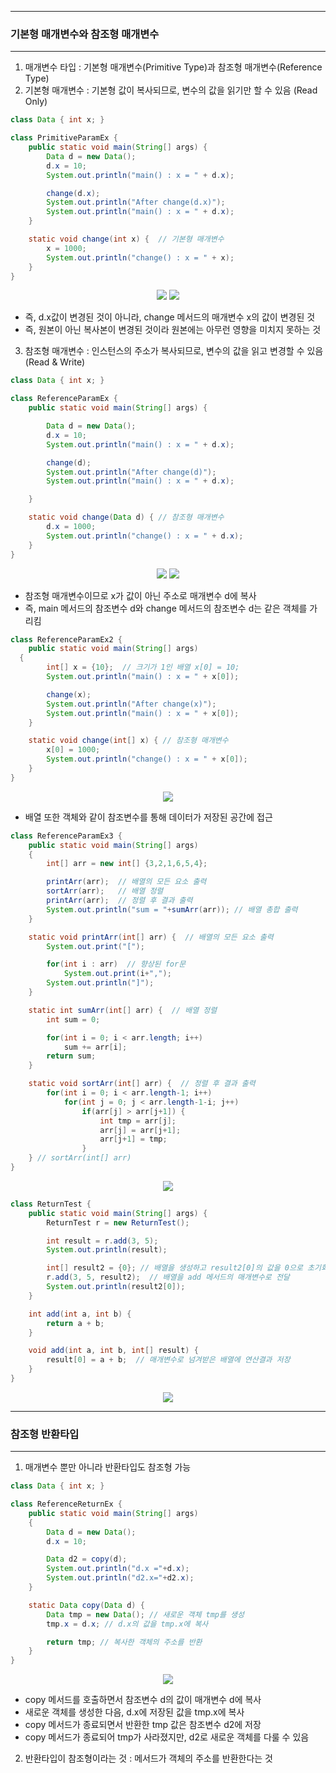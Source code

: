 -----
### 기본형 매개변수와 참조형 매개변수
-----
1. 매개변수 타입 : 기본형 매개변수(Primitive Type)과 참조형 매개변수(Reference Type)
2. 기본형 매개변수 : 기본형 값이 복사되므로, 변수의 값을 읽기만 할 수 있음 (Read Only)
```java
class Data { int x; }

class PrimitiveParamEx {
	public static void main(String[] args) {
		Data d = new Data();
		d.x = 10;
		System.out.println("main() : x = " + d.x);

		change(d.x);
		System.out.println("After change(d.x)");
		System.out.println("main() : x = " + d.x);
	}

	static void change(int x) {  // 기본형 매개변수
		x = 1000;
		System.out.println("change() : x = " + x);
	}
}
```
<div align="center">
<img src="https://github.com/sooyounghan/JavaScript/assets/34672301/7de8251a-b2b8-41e2-9dec-c7f4504c6a5e">
<img src="https://github.com/sooyounghan/JavaScript/assets/34672301/da0a6624-cfbc-4eac-803d-064e2a44f09c">
</div>

  - 즉, d.x값이 변경된 것이 아니라, change 메서드의 매개변수 x의 값이 변경된 것
  - 즉, 원본이 아닌 복사본이 변경된 것이라 원본에는 아무런 영향을 미치지 못하는 것

3. 참조형 매개변수 : 인스턴스의 주소가 복사되므로, 변수의 값을 읽고 변경할 수 있음 (Read & Write)
```java
class Data { int x; }

class ReferenceParamEx {
	public static void main(String[] args) {

		Data d = new Data();
		d.x = 10;
		System.out.println("main() : x = " + d.x);

		change(d);
		System.out.println("After change(d)");
		System.out.println("main() : x = " + d.x);

	}

	static void change(Data d) { // 참조형 매개변수
		d.x = 1000;
		System.out.println("change() : x = " + d.x);
	}
}
```
<div align="center">
<img src="https://github.com/sooyounghan/JavaScript/assets/34672301/f1fbb808-1f27-4ad1-89d0-3e11d33551ef">
<img src="https://github.com/sooyounghan/JavaScript/assets/34672301/fbaf10cc-dea4-4b4a-8163-977cb44296cf">
</div>

  - 참조형 매개변수이므로 x가 값이 아닌 주소로 매개변수 d에 복사
  - 즉, main 메서드의 참조변수 d와 change 메서드의 참조변수 d는 같은 객체를 가리킴

```java
class ReferenceParamEx2 {
	public static void main(String[] args) 
  {
		int[] x = {10};  // 크기가 1인 배열 x[0] = 10;
		System.out.println("main() : x = " + x[0]);

		change(x);
		System.out.println("After change(x)");
		System.out.println("main() : x = " + x[0]);
	}

	static void change(int[] x) { // 참조형 매개변수
		x[0] = 1000;
		System.out.println("change() : x = " + x[0]);
	}
}
```
<div align="center">
<img src="https://github.com/sooyounghan/JavaScript/assets/34672301/bd232c35-aad8-44fd-8587-ec05d47772b7">
</div>

  - 배열 또한 객체와 같이 참조변수를 통해 데이터가 저장된 공간에 접근

```java
class ReferenceParamEx3 {
	public static void main(String[] args) 
	{
		int[] arr = new int[] {3,2,1,6,5,4};

		printArr(arr);  // 배열의 모든 요소 출력
		sortArr(arr);   // 배열 정렬
		printArr(arr);  // 정렬 후 결과 출력
		System.out.println("sum = "+sumArr(arr)); // 배열 총합 출력
	}

	static void printArr(int[] arr) {  // 배열의 모든 요소 출력
		System.out.print("[");

		for(int i : arr)  // 향상된 for문
			System.out.print(i+",");
		System.out.println("]");
	}

	static int sumArr(int[] arr) {  // 배열 정렬
		int sum = 0;

		for(int i = 0; i < arr.length; i++)
			sum += arr[i];
		return sum;
	}

	static void sortArr(int[] arr) {  // 정렬 후 결과 출력
		for(int i = 0; i < arr.length-1; i++)
			for(int j = 0; j < arr.length-1-i; j++)
				if(arr[j] > arr[j+1]) {
					int tmp = arr[j];
					arr[j] = arr[j+1];
					arr[j+1] = tmp;
				}
	} // sortArr(int[] arr)
}
```
<div align="center">
<img src="https://github.com/sooyounghan/JavaScript/assets/34672301/a7443c5f-edb4-4144-9dca-d57e83c59df3">
</div>

```java
class ReturnTest {
	public static void main(String[] args) {
		ReturnTest r = new ReturnTest();

		int result = r.add(3, 5);
		System.out.println(result);

		int[] result2 = {0}; // 배열을 생성하고 result2[0]의 값을 0으로 초기화
		r.add(3, 5, result2);  // 배열을 add 메서드의 매개변수로 전달
		System.out.println(result2[0]);
	}

	int add(int a, int b) {
		return a + b;
	}

	void add(int a, int b, int[] result) {
		result[0] = a + b;  // 매개변수로 넘겨받은 배열에 연산결과 저장
	}
}
```
<div align="center">
<img src="https://github.com/sooyounghan/JavaScript/assets/34672301/86826aa0-f7f8-4d00-9f10-effef1b6932d">
</div>

-----
### 참조형 반환타입
-----
1. 매개변수 뿐만 아니라 반환타입도 참조형 가능
```java
class Data { int x; }

class ReferenceReturnEx {
	public static void main(String[] args) 
	{
		Data d = new Data();
		d.x = 10;

		Data d2 = copy(d); 
		System.out.println("d.x ="+d.x);
		System.out.println("d2.x="+d2.x);
	}

	static Data copy(Data d) {
		Data tmp = new Data(); // 새로운 객체 tmp를 생성
		tmp.x = d.x; // d.x의 값을 tmp.x에 복사

		return tmp; // 복사한 객체의 주소를 반환
	}
}
```
<div align="center">
<img src="https://github.com/sooyounghan/JavaScript/assets/34672301/b4ef8714-c4e0-42d6-9f3e-0de4b26f9ad3">
</div>

  - copy 메서드를 호출하면서 참조변수 d의 값이 매개변수 d에 복사
  - 새로운 객체를 생성한 다음, d.x에 저장된 값을 tmp.x에 복사
  - copy 메서드가 종료되면서 반환한 tmp 값은 참조변수 d2에 저장
  - copy 메서드가 종료되어 tmp가 사라졌지만, d2로 새로운 객체를 다룰 수 있음

2. 반환타입이 참조형이라는 것 : 메서드가 객체의 주소를 반환한다는 것
